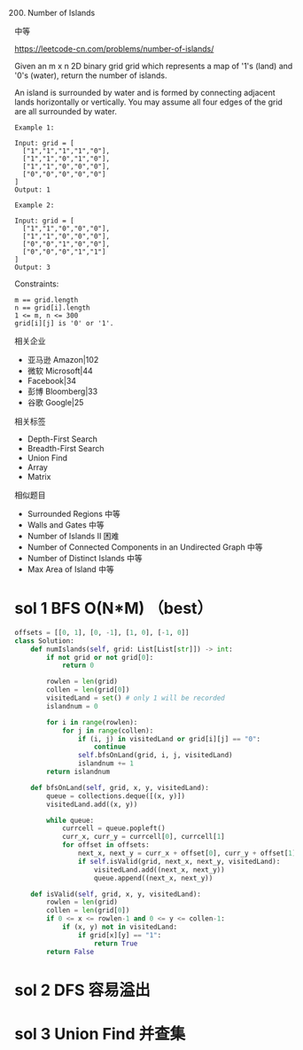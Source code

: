 200. Number of Islands

中等

https://leetcode-cn.com/problems/number-of-islands/


Given an m x n 2D binary grid grid which represents a map of '1's (land) and '0's (water), return the number of islands.

An island is surrounded by water and is formed by connecting adjacent lands horizontally or vertically. You may assume all four edges of the grid are all surrounded by water.

 
```
Example 1:

Input: grid = [
  ["1","1","1","1","0"],
  ["1","1","0","1","0"],
  ["1","1","0","0","0"],
  ["0","0","0","0","0"]
]
Output: 1

Example 2:

Input: grid = [
  ["1","1","0","0","0"],
  ["1","1","0","0","0"],
  ["0","0","1","0","0"],
  ["0","0","0","1","1"]
]
Output: 3
``` 

Constraints:
```
m == grid.length
n == grid[i].length
1 <= m, n <= 300
grid[i][j] is '0' or '1'.
```

相关企业

- 亚马逊 Amazon|102
- 微软 Microsoft|44
- Facebook|34
- 彭博 Bloomberg|33
- 谷歌 Google|25


相关标签
- Depth-First Search
- Breadth-First Search
- Union Find
- Array
- Matrix

相似题目
- Surrounded Regions
中等
- Walls and Gates
中等
- Number of Islands II
困难
- Number of Connected Components in an Undirected Graph
中等
- Number of Distinct Islands
中等
- Max Area of Island
中等





# sol 1 BFS O(N*M) （best）
```py
offsets = [[0, 1], [0, -1], [1, 0], [-1, 0]]
class Solution:
    def numIslands(self, grid: List[List[str]]) -> int:
        if not grid or not grid[0]:
            return 0

        rowlen = len(grid)
        collen = len(grid[0])
        visitedLand = set() # only 1 will be recorded
        islandnum = 0

        for i in range(rowlen):
            for j in range(collen):
                if (i, j) in visitedLand or grid[i][j] == "0":
                    continue
                self.bfsOnLand(grid, i, j, visitedLand)
                islandnum += 1
        return islandnum

    def bfsOnLand(self, grid, x, y, visitedLand):
        queue = collections.deque([(x, y)])
        visitedLand.add((x, y))

        while queue:
            currcell = queue.popleft()
            curr_x, curr_y = currcell[0], currcell[1]
            for offset in offsets:
                next_x, next_y = curr_x + offset[0], curr_y + offset[1]
                if self.isValid(grid, next_x, next_y, visitedLand):
                    visitedLand.add((next_x, next_y))
                    queue.append((next_x, next_y))

    def isValid(self, grid, x, y, visitedLand):
        rowlen = len(grid)
        collen = len(grid[0])
        if 0 <= x <= rowlen-1 and 0 <= y <= collen-1:
            if (x, y) not in visitedLand:
                if grid[x][y] == "1":
                    return True
        return False

```

# sol 2 DFS 容易溢出
# sol 3 Union Find 并查集